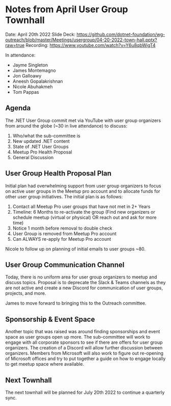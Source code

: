 # Notes from April User Group Townhall

Date: April 20th 2022
Slide Deck: https://github.com/dotnet-foundation/wg-outreach/blob/master/Meetings/usergroup/04-20-2022-town-hall.pptx?raw=true
Recording: https://www.youtube.com/watch?v=Y6u8qbWigT4

In attendance:
* Jayme Singleton
* James Montemagno
* Jon Galloawy
* Aneesh Gopalakrishnan
* Nicole Abuhakmeh
* Tom Pappas


## Agenda
The .NET User Group commit met via YouTube with user group organizers from around the globe (~30 in live attendance) to discuss:

1. Who/what the sub-committee is
2. New updated .NET content
3. State of .NET User Groups
4. Meetup Pro Health Proposal
5. General Discussion

## User Group Health Proposal Plan
Initial plan had overwhelming support from user group organizers to focus on active user groups in the Meetup pro account and to allocate funds for other user group initiatives. The initial plan is as follows:

1. Contact all Meetup Pro user groups that have not met in 2+ Years
2. Timeline: 6 Months to re-activate the group (Find new organizers or schedule meetup (virtual or physical) OR reach out and ask for more time)
3. Notice 1 month before removal to double check
4. User Group is removed from Meetup Pro account
5. Can ALWAYS re-apply for Meetup Pro account

Nicole to follow up on planning of initial emails to user groups ~80.

## User Group Communication Channel
Today, there is no uniform area for user group organizers to meetup and discuss topics. Proposal is to deprecate the Slack & Teams channels as they are not active and create a new Discord for communication of user groups, projects, and more.

James to move forward to bringing this to the Outreach committee.

## Sponsorship & Event Space
Another topic that was raised was around finding sponsorships and event space as user groups open up more. The sub-committee will work to engage with all corporate sponsors to see if there are offers for user group organizers. The creation of a Discord will allow further discussion between organizers. Members from Microsoft will also work to figure out re-opening of Microsoft offices and try to put together a guide on how to engage locally to get meetup space where available.

## Next Townhall
The next townhall will be planned for July 20th 2022 to continue a quarterly sync. 



